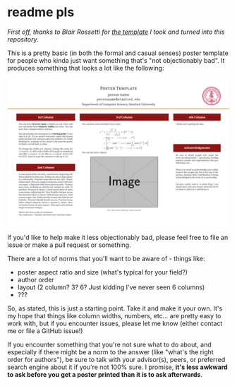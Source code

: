 # readme pls

*First off, thanks to Blair Rossetti for [the template][Emory Template] I took and turned into this repository.*

This is a pretty basic (in both the formal and casual senses) poster template for people who kinda just want something that's "not objectionably bad". It produces something that looks a lot like the following:

![](main.png)


If you'd like to help make it less objectionably bad, please feel free to file an issue or make a pull request or something.

There are a lot of norms that you'll want to be aware of - things like:

- poster aspect ratio and size (what's typical for your field?)
- author order
- layout (2 column? 3? 6? Just kidding I've never seen 6 columns)
- ???

So, as stated, this is just a starting point. Take it and make it your own. It's my hope that things like column widths, numbers, etc... are pretty easy to work with, but if you encounter issues, please let me know (either contact me or file a GitHub issue!)

If you encounter something that you're not sure what to do about, and especially if there might be a norm to the answer (like "what's the right order for authors"), be sure to talk with your advisor(s), peers, or preferred search engine about it if you're not 100% sure. I promise, **it's less awkward to ask before you get a poster printed than it is to ask afterwards**.


[Emory Template]: https://www.overleaf.com/latex/templates/emory-poster-template/skpfmpxjnqdh